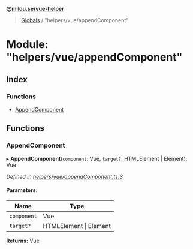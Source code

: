 **[@milou.se/vue-helper](../README.md)**

> [Globals](../globals.md) / "helpers/vue/appendComponent"

# Module: "helpers/vue/appendComponent"

## Index

### Functions

* [AppendComponent](_helpers_vue_appendcomponent_.md#appendcomponent)

## Functions

### AppendComponent

▸ **AppendComponent**(`component`: Vue, `target?`: HTMLElement \| Element): Vue

*Defined in [helpers/vue/appendComponent.ts:3](https://github.com/milou-se/milou-vue-helper/blob/41b4934/src/helpers/vue/appendComponent.ts#L3)*

#### Parameters:

Name | Type |
------ | ------ |
`component` | Vue |
`target?` | HTMLElement \| Element |

**Returns:** Vue
